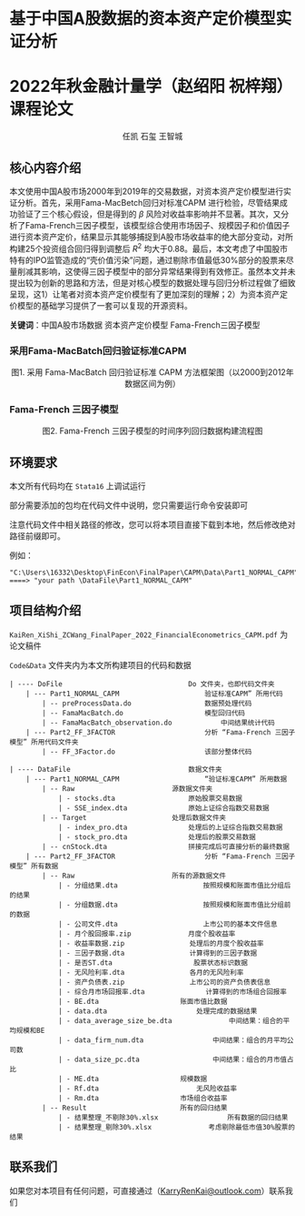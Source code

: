 # 基于中国A股数据的资本资产定价模型实证分析

# 2022年秋金融计量学（赵绍阳 祝梓翔）课程论文

<center>任凯 石玺 王智城</center>

## 核心内容介绍

本文使用中国A股市场2000年到2019年的交易数据，对资本资产定价模型进行实证分析。首先，采用Fama-MacBetch回归对标准CAPM 进行检验，尽管结果成功验证了三个核心假设，但是得到的 $\beta$ 风险对收益率影响并不显著。其次，又分析了Fama-French三因子模型，该模型综合使用市场因子、规模因子和价值因子进行资本资产定价，结果显示其能够捕捉到A股市场收益率的绝大部分变动，对所构建25个投资组合回归得到调整后 $R^2$ 均大于0.88。最后，本文考虑了中国股市特有的IPO监管造成的“壳价值污染”问题，通过剔除市值最低30%部分的股票来尽量削减其影响，这使得三因子模型中的部分异常结果得到有效修正。虽然本文并未提出较为创新的思路和方法，但是对核心模型的数据处理与回归分析过程做了细致呈现，这1）让笔者对资本资产定价模型有了更加深刻的理解；2）为资本资产定价模型的基础学习提供了一套可以复现的开源资料。

**关键词**：中国A股市场数据 资本资产定价模型 Fama-French三因子模型

### 采用Fama-MacBatch回归验证标准CAPM



<center>图1. 采用 Fama-MacBatch 回归验证标准 CAPM 方法框架图（以2000到2012年数据区间为例）</center>



### Fama-French 三因子模型



<center>图2. Fama-French 三因子模型的时间序列回归数据构建流程图</center>



## 环境要求

本文所有代码均在 `Stata16` 上调试运行

部分需要添加的包均在代码文件中说明，您只需要运行命令安装即可

注意代码文件中相关路径的修改，您可以将本项目直接下载到本地，然后修改绝对路径前缀即可。

例如：
```apl
"C:\Users\16332\Desktop\FinEcon\FinalPaper\CAPM\Data\Part1_NORMAL_CAPM" 
====> "your path \DataFile\Part1_NORMAL_CAPM"
```



## 项目结构介绍

`KaiRen_XiShi_ZCWang_FinalPaper_2022_FinancialEconometrics_CAPM.pdf` 为论文稿件

`Code&Data` 文件夹内为本文所构建项目的代码和数据

```apl
| ---- DoFile 								Do 文件夹，也即代码文件夹
	| --- Part1_NORMAL_CAPM 					验证标准CAPM” 所用代码
		| -- preProcessData.do 					数据预处理代码
		| -- FamaMacBatch.do 					模型回归代码
		| -- FamaMacBatch_observation.do 		 	中间结果统计代码	
	| --- Part2_FF_3FACTOR     					分析 “Fama-French 三因子模型” 所用代码文件夹
		| -- FF_3Factor.do     					该部分整体代码
		
| ---- DataFile 							数据文件夹
	| --- Part1_NORMAL_CAPM  					“验证标准CAPM” 所用数据
		| -- Raw						源数据文件夹
			| - stocks.dta					原始股票交易数据
			| - SSE_index.dta				原始上证综合指数交易数据
		| -- Target						处理后数据文件夹
			| - index_pro.dta				处理后的上证综合指数交易数据
			| - stock_pro.dta				处理后的股票交易数据
		| -- cnStock.dta					拼接完成后可直接分析的最终数据
	| --- Part2_FF_3FACTOR 						分析 “Fama-French 三因子模型” 所有数据
		| -- Raw						所有的源数据文件
			| - 分组结果.dta				     按照规模和账面市值比分组后的结果
			| - 分组数据.dta				     按照规模和账面市值比分组前的数据
			| - 公司文件.dta				     上市公司的基本文件信息
			| - 月个股回报率.zip				月度个股收益率
			| - 收益率数据.zip				 处理后的月度个股收益率
			| - 三因子数据.dta				 计算得到的三因子数据
			| - 是否ST.dta				    股票状态标识数据
			| - 无风险利率.dta				 各月的无风险利率
			| - 资产负债表.zip				 上市公司的资产负债表信息
			| - 综合月市场回报率.dta		       计算得到的市场组合回报率
			| - BE.dta				      账面市值比数据
			| - data.dta				      处理完成的数据结果
			| - data_average_size_be.dta		      中间结果：组合的平均规模和BE
			| - data_firm_num.dta			      中间结果：组合的月平均公司数
			| - data_size_pc.dta			      中间结果：组合的月市值占比
			| - ME.dta				      规模数据
			| - Rf.dta			              无风险收益率
			| - Rm.dta				      市场组合收益率
		| -- Result					      所有的回归结果
			| - 结果整理_不剔除30%.xlsx	   	         所有数据的回归结果
			| - 结果整理_剔除30%.xlsx		         考虑剔除最低市值30%股票的结果

```

## 联系我们

如果您对本项目有任何问题，可直接通过（KarryRenKai@outlook.com）联系我们
